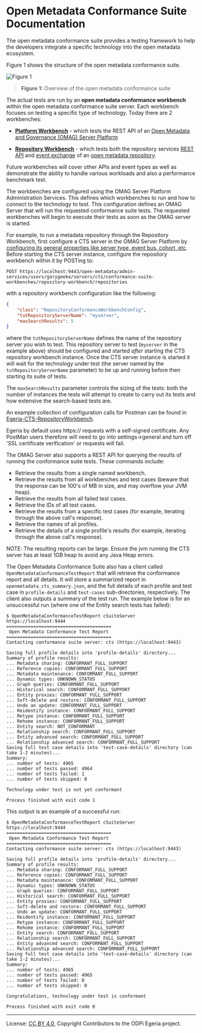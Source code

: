 <!-- SPDX-License-Identifier: CC-BY-4.0 -->
<!-- Copyright Contributors to the ODPi Egeria project. -->

  
# Open Metadata Conformance Suite Documentation

The open metadata conformance suite provides a testing framework to help the developers
integrate a specific technology into the open metadata ecosystem.

Figure 1 shows the structure of the open metadata conformance suite.

![Figure 1](conformance-suite-oveview.png)
> **Figure 1:** Overview of the open metadata conformance suite

The actual tests are run by an **open metadata conformance workbench** within the open metadata conformance suite server.
Each workbench focuses on testing a specific type of technology.
Today there are 2 workbenches:
* **[Platform Workbench](platform-workbench)** - which tests the REST API of an
[Open Metadata and Governance (OMAG) Server Platform](../../open-metadata-implementation/admin-services/docs/concepts/omag-server-platform.md)

* **[Repository Workbench](repository-workbench)** - which tests both the repository services 
[REST API](../../open-metadata-implementation/repository-services/docs/component-descriptions/omrs-rest-services.md)
and [event exchange](../../open-metadata-implementation/repository-services/docs/event-descriptions)
of an [open metadata repository](../../open-metadata-implementation/repository-services/docs/open-metadata-repository.md).

Future workbenches will cover other APIs and event types as well as
demonstrate the ability to handle various workloads and also
a performance benchmark test.

The workbenches are configured using the OMAG Server Platform Administration Services.
This defines which workbenches to run and how to connect to the technology to test.
This configuration defines an OMAG Server that will run the requested conformance suite tests.
The requested workbenches will begin to execute their tests as soon as the OMAG server is started.

For example, to run a metadata repository through the Repository Workbench, first configure a CTS
server in the OMAG Server Platform by [configuring its general properties like server type, event bus, cohort,
etc](../../open-metadata-implementation/admin-services/docs/user/README.md).  Before starting the CTS server instance,
configure the repository workbench within it by POSTing to:

```
POST https://localhost:9443/open-metadata/admin-services/users/garygeeke/servers/cts/conformance-suite-workbenches/repository-workbench/repositories
```

with a repository workbench configuration like the following:

```json
{
	"class": "RepositoryConformanceWorkbenchConfig",
	"tutRepositoryServerName": "myserver",
	"maxSearchResults": 5
}
```

where the `tutRepositoryServerName` defines the name of the repository server you wish to test.  This repository server
to test (`myserver` in the example above) should be configured and started _after_ starting the CTS repository
workbench instance.  Once the CTS server instance is started it will wait for the technology under test
(the server named by the `tutRepositoryServerName` parameter) to be up and running before then starting its suite of
tests.

The `maxSearchResults` parameter controls the sizing of the tests: both the number of instances
the tests will attempt to create to carry out its tests and how extensive the search-based tests are.

An example collection of configuration calls for Postman can be found in
[Egeria-CTS-RepositoryWorkbench](../../open-metadata-resources/open-metadata-samples/postman-rest-samples/collection/Egeria-CTS-RepositoryWorkbench.postman_collection.json).

Egeria by default uses https:// requests with a self-signed certificate. Any PostMan users therefore will need to
go into settings->general and turn off 'SSL certificate verification' or requests will fail.
 
The OMAG Server also supports a REST API for querying the results of running
the conformance suite tests.  These commands include:

* Retrieve the results from a single named workbench.
* Retrieve the results from all workbenches and test cases (beware that the response can be 100's of MB in size, and may overflow your JVM heap).
* Retrieve the results from all failed test cases.
* Retrieve the IDs of all test cases.
* Retrieve the results from a specific test cases (for example, iterating through the above call's response).
* Retrieve the names of all profiles.
* Retrieve the details of a single profile's results (for example, iterating through the above call's response).

NOTE: The resulting reports can be large. Ensure the jvm running the CTS server has at least 1GB heap to avoid any Java Heap errors. 

The Open Metadata Conformance Suite also has a 
client called `OpenMetadataConformanceTestReport` that will retrieve
the conformance report and all details. It will store a summarized report in `openmetadata_cts_summary.json`,
and the full details of each profile and test case in `profile-details` and `test-cases`
sub-directories, respectively.
The client also outputs a summary of the test run.
The example below is for an unsuccessful run (where one of the Entity search tests has failed):

```
$ OpenMetadataConformanceTestReport cSuiteServer https://localhost:9444
=======================================
 Open Metadata Conformance Test Report
=======================================
Contacting conformance suite server: cts (https://localhost:9443)

Saving full profile details into 'profile-details' directory...
Summary of profile results:
... Metadata sharing: CONFORMANT_FULL_SUPPORT
... Reference copies: CONFORMANT_FULL_SUPPORT
... Metadata maintenance: CONFORMANT_FULL_SUPPORT
... Dynamic types: UNKNOWN_STATUS
... Graph queries: CONFORMANT_FULL_SUPPORT
... Historical search: CONFORMANT_FULL_SUPPORT
... Entity proxies: CONFORMANT_FULL_SUPPORT
... Soft-delete and restore: CONFORMANT_FULL_SUPPORT
... Undo an update: CONFORMANT_FULL_SUPPORT
... Reidentify instance: CONFORMANT_FULL_SUPPORT
... Retype instance: CONFORMANT_FULL_SUPPORT
... Rehome instance: CONFORMANT_FULL_SUPPORT
... Entity search: NOT_CONFORMANT
... Relationship search: CONFORMANT_FULL_SUPPORT
... Entity advanced search: CONFORMANT_FULL_SUPPORT
... Relationship advanced search: CONFORMANT_FULL_SUPPORT
Saving full test case details into 'test-case-details' directory (can take 1-2 minutes)...
Summary:
... number of tests: 4965
... number of tests passed: 4964
... number of tests failed: 1
... number of tests skipped: 0

Technology under test is not yet conformant

Process finished with exit code 1
```

This output is an example of a successful run:

```
$ OpenMetadataConformanceTestReport cSuiteServer https://localhost:9444
=======================================
 Open Metadata Conformance Test Report
=======================================
Contacting conformance suite server: cts (https://localhost:9443)

Saving full profile details into 'profile-details' directory...
Summary of profile results:
... Metadata sharing: CONFORMANT_FULL_SUPPORT
... Reference copies: CONFORMANT_FULL_SUPPORT
... Metadata maintenance: CONFORMANT_FULL_SUPPORT
... Dynamic types: UNKNOWN_STATUS
... Graph queries: CONFORMANT_FULL_SUPPORT
... Historical search: CONFORMANT_FULL_SUPPORT
... Entity proxies: CONFORMANT_FULL_SUPPORT
... Soft-delete and restore: CONFORMANT_FULL_SUPPORT
... Undo an update: CONFORMANT_FULL_SUPPORT
... Reidentify instance: CONFORMANT_FULL_SUPPORT
... Retype instance: CONFORMANT_FULL_SUPPORT
... Rehome instance: CONFORMANT_FULL_SUPPORT
... Entity search: CONFORMANT_FULL_SUPPORT
... Relationship search: CONFORMANT_FULL_SUPPORT
... Entity advanced search: CONFORMANT_FULL_SUPPORT
... Relationship advanced search: CONFORMANT_FULL_SUPPORT
Saving full test case details into 'test-case-details' directory (can take 1-2 minutes)...
Summary:
... number of tests: 4965
... number of tests passed: 4965
... number of tests failed: 0
... number of tests skipped: 0

Congratulations, technology under test is conformant

Process finished with exit code 0
```

----
License: [CC BY 4.0](https://creativecommons.org/licenses/by/4.0/),
Copyright Contributors to the ODPi Egeria project.
